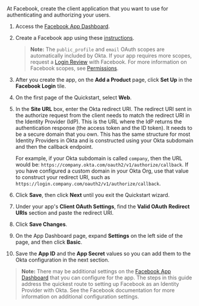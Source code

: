 At Facebook, create the client application that you want to use for authenticating and authorizing your users.

1. Access the [Facebook App Dashboard](https://developers.facebook.com/apps).

2. Create a Facebook app using these [instructions](https://developers.facebook.com/docs/apps/register).

    > **Note:** The `public_profile` and `email` OAuth scopes are automatically included by Okta. If your app requires more scopes, request a [Login Review](https://developers.facebook.com/docs/facebook-login/review) with Facebook. For more information on Facebook scopes, see [Permissions](https://developers.facebook.com/docs/facebook-login/permissions).

3. After you create the app, on the **Add a Product** page, click **Set Up** in the **Facebook Login** tile.

4. On the first page of the Quickstart, select **Web**.

5. In the **Site URL** box, enter the Okta redirect URI. The redirect URI sent in the authorize request from the client needs to match the redirect URI in the Identity Provider (IdP). This is the URL where the IdP returns the authentication response (the access token and the ID token). It needs to be a secure domain that you own. This has the same structure for most Identity Providers in Okta and is constructed using your Okta subdomain and then the callback endpoint.

    For example, if your Okta subdomain is called `company`, then the URL would be: `https://company.okta.com/oauth2/v1/authorize/callback`. If you have configured a custom domain in your Okta Org, use that value to construct your redirect URI, such as `https://login.company.com/oauth2/v1/authorize/callback`.

6. Click **Save**, then click **Next** until you exit the Quickstart wizard.

7. Under your app's **Client OAuth Settings**, find the **Valid OAuth Redirect URIs** section and paste the redirect URI.

8. Click **Save Changes**.

9. On the App Dashboard page, expand **Settings** on the left side of the page, and then click **Basic**.

10. Save the **App ID** and the **App Secret** values so you can add them to the Okta configuration in the next section.

> **Note:** There may be additional settings on the [Facebook App Dashboard](https://developers.facebook.com/apps) that you can configure for the app. The steps in this guide address the quickest route to setting up Facebook as an Identity Provider with Okta. See the Facebook documentation for more information on additional configuration settings.
